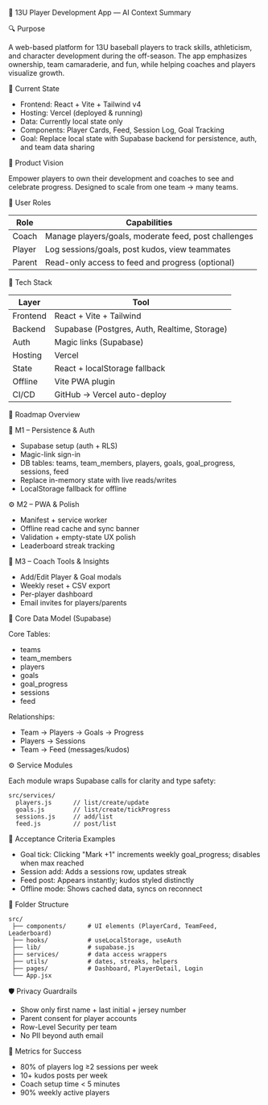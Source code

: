 🧩 13U Player Development App — AI Context Summary

🔍 Purpose

A web-based platform for 13U baseball players to track skills, athleticism, and character development during the off-season.
The app emphasizes ownership, team camaraderie, and fun, while helping coaches and players visualize growth.

🧱 Current State
- Frontend: React + Vite + Tailwind v4
- Hosting: Vercel (deployed & running)
- Data: Currently local state only
- Components: Player Cards, Feed, Session Log, Goal Tracking
- Goal: Replace local state with Supabase backend for persistence, auth, and team data sharing

🧭 Product Vision

Empower players to own their development and coaches to see and celebrate progress.
Designed to scale from one team → many teams.

👥 User Roles

| Role   | Capabilities                                      |
|--------|--------------------------------------------------|
| Coach  | Manage players/goals, moderate feed, post challenges|
| Player | Log sessions/goals, post kudos, view teammates    |
| Parent | Read-only access to feed and progress (optional)  |

🧩 Tech Stack

| Layer    | Tool                                          |
|----------|-----------------------------------------------|
| Frontend | React + Vite + Tailwind                       |
| Backend  | Supabase (Postgres, Auth, Realtime, Storage)  |
| Auth     | Magic links (Supabase)                        |
| Hosting  | Vercel                                        |
| State    | React + localStorage fallback                 |
| Offline  | Vite PWA plugin                              |
| CI/CD    | GitHub → Vercel auto-deploy                  |

🚀 Roadmap Overview

🎯 M1 – Persistence & Auth
- Supabase setup (auth + RLS)
- Magic-link sign-in
- DB tables: teams, team_members, players, goals, goal_progress, sessions, feed
- Replace in-memory state with live reads/writes
- LocalStorage fallback for offline

⚙️ M2 – PWA & Polish
- Manifest + service worker
- Offline read cache and sync banner
- Validation + empty-state UX polish
- Leaderboard streak tracking

🧠 M3 – Coach Tools & Insights
- Add/Edit Player & Goal modals
- Weekly reset + CSV export
- Per-player dashboard
- Email invites for players/parents

🧩 Core Data Model (Supabase)

Core Tables:
- teams
- team_members
- players
- goals
- goal_progress
- sessions
- feed

Relationships:
- Team → Players → Goals → Progress
- Players → Sessions
- Team → Feed (messages/kudos)

⚙️ Service Modules

Each module wraps Supabase calls for clarity and type safety:

```
src/services/
  players.js      // list/create/update
  goals.js        // list/create/tickProgress
  sessions.js     // add/list
  feed.js         // post/list
```

🧠 Acceptance Criteria Examples
- Goal tick: Clicking "Mark +1" increments weekly goal_progress; disables when max reached
- Session add: Adds a sessions row, updates streak
- Feed post: Appears instantly; kudos styled distinctly
- Offline mode: Shows cached data, syncs on reconnect

🧩 Folder Structure

```
src/
 ├── components/      # UI elements (PlayerCard, TeamFeed, Leaderboard)
 ├── hooks/           # useLocalStorage, useAuth
 ├── lib/             # supabase.js
 ├── services/        # data access wrappers
 ├── utils/           # dates, streaks, helpers
 ├── pages/           # Dashboard, PlayerDetail, Login
 └── App.jsx
```

🛡️ Privacy Guardrails
- Show only first name + last initial + jersey number
- Parent consent for player accounts
- Row-Level Security per team
- No PII beyond auth email

🧩 Metrics for Success
- 80% of players log ≥2 sessions per week
- 10+ kudos posts per week
- Coach setup time < 5 minutes
- 90% weekly active players